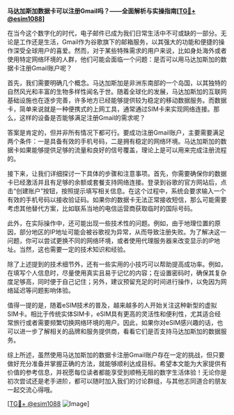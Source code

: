 **马达加斯加数据卡可以注册Gmail吗？——全面解析与实操指南[[TG💪+ @esim1088](https://t.me/s/esim1088)]**

在当今这个数字化的时代，电子邮件已成为我们日常生活中不可或缺的一部分。无论是工作还是生活，Gmail作为谷歌旗下的邮箱服务，以其强大的功能和便捷的操作深受全球用户的喜爱。然而，对于某些特殊需求的用户来说，比如身处海外或者使用特定网络环境的人群，他们可能会面临一个问题：是否可以用马达加斯加的数据卡注册Gmail账户呢？

首先，我们需要明确几个概念。马达加斯加是非洲东南部的一个岛国，以其独特的自然风光和丰富的生物多样性闻名于世。随着全球化的发展，马达加斯加的互联网基础设施也在逐步完善，许多地方已经能够提供较为稳定的移动数据服务。而数据卡，简单来说就是一种便携式的上网工具，通常通过SIM卡来实现网络连接。那么，这样的设备是否能够满足注册Gmail的需求呢？

答案是肯定的，但并非所有情况下都可行。要成功注册Gmail账户，主要需要满足两个条件：一是具备有效的手机号码，二是拥有稳定的网络环境。马达加斯加的数据卡如果能够提供足够的流量和良好的信号覆盖，理论上是可以用来完成注册流程的。

接下来，让我们详细探讨一下具体的步骤和注意事项。首先，你需要确保你的数据卡已经激活并且有足够的余额或套餐支持网络连接。登录到谷歌的官方网站后，点击“创建账户”按钮，按照提示填写相关信息。在这个过程中，系统会要求输入一个有效的手机号码以接收验证码。如果你的数据卡无法正常接收短信，那么可能需要考虑其他替代方案，比如联系当地的电信运营商获取临时的国际号码。

此外，在实际操作中，还可能出现一些技术性的问题。例如，由于地理位置的原因，部分地区的IP地址可能会被谷歌视为异常，从而导致注册失败。为了解决这一问题，你可以尝试更换不同的网络环境，或者使用代理服务器来改变显示的IP地址。当然，这也需要一定的技术知识和经验。

除了上述提到的技术细节外，还有一些实用的小技巧可以帮助提高成功率。例如，在填写个人信息时，尽量使用真实且易于记忆的内容；在设置密码时，确保其复杂度足够高，同时便于自己记住；另外，建议预留充足的时间进行操作，以免因为网络延迟等问题影响体验。

值得一提的是，随着eSIM技术的普及，越来越多的人开始关注这种新型的虚拟SIM卡。相比于传统实体SIM卡，eSIM具有更高的灵活性和便利性，尤其适合经常旅行或者需要频繁切换网络环境的用户。因此，如果你对eSIM感兴趣的话，也可以进一步了解相关的品牌和服务提供商，看看它们是否支持马达加斯加的数据服务。

综上所述，虽然使用马达加斯加的数据卡注册Gmail账户存在一定的挑战，但只要做好充分准备并掌握正确的方法，就能够顺利达成目标。希望本文能为大家提供有价值的参考信息，并祝愿每位读者都能享受到顺畅无阻的数字生活体验！无论你是初次尝试还是老手进阶，都可以随时加入我们的讨论群组，与其他志同道合的朋友一起交流心得哦。

[[TG💪+ @esim1088](https://t.me/s/esim1088) ![Image](https://i.postimg.cc/4NQfJmqS/Snipaste-2025-05-13-00-14-12.png)]
